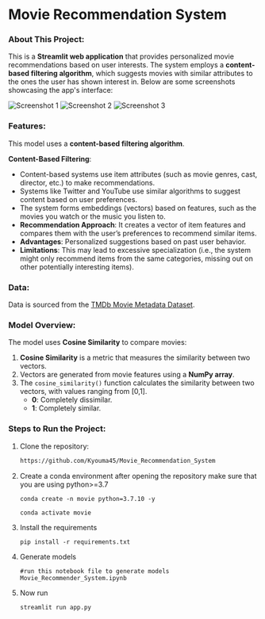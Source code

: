 # Movie Recommendation System

### About This Project:
This is a **Streamlit web application** that provides personalized movie recommendations based on user interests. The system employs a **content-based filtering algorithm**, which suggests movies with similar attributes to the ones the user has shown interest in. Below are some screenshots showcasing the app's interface:

![Screenshot 1](https://github.com/Kyouma45/Movie_Recommendation_System/assets/67496078/a9638c40-56db-44f4-a99a-360325c64e3a)
![Screenshot 2](https://github.com/Kyouma45/Movie_Recommendation_System/assets/67496078/498d35c6-c8c0-444b-afaa-c461ba7a87c8)
![Screenshot 3](https://github.com/Kyouma45/Movie_Recommendation_System/assets/67496078/d724272b-58bb-4b47-acb2-e8ede2f14bda)

### Features:
This model uses a **content-based filtering algorithm**.

**Content-Based Filtering**:
- Content-based systems use item attributes (such as movie genres, cast, director, etc.) to make recommendations.
- Systems like Twitter and YouTube use similar algorithms to suggest content based on user preferences.
- The system forms embeddings (vectors) based on features, such as the movies you watch or the music you listen to.
- **Recommendation Approach**: It creates a vector of item features and compares them with the user’s preferences to recommend similar items.
- **Advantages**: Personalized suggestions based on past user behavior.
- **Limitations**: This may lead to excessive specialization (i.e., the system might only recommend items from the same categories, missing out on other potentially interesting items).

### Data:
Data is sourced from the [TMDb Movie Metadata Dataset](https://www.kaggle.com/datasets/tmdb/tmdb-movie-metadata/data).

### Model Overview:
The model uses **Cosine Similarity** to compare movies:
1. **Cosine Similarity** is a metric that measures the similarity between two vectors.
2. Vectors are generated from movie features using a **NumPy array**.
3. The `cosine_similarity()` function calculates the similarity between two vectors, with values ranging from [0,1].
   - **0**: Completely dissimilar.
   - **1**: Completely similar.

### Steps to Run the Project:

1. Clone the repository:
   ```bash
   https://github.com/Kyouma45/Movie_Recommendation_System
   ```
2. Create a conda environment after opening the repository
   make sure that you are using python>=3.7
   
   ```
   conda create -n movie python=3.7.10 -y
   ```
   ```
   conda activate movie
   ```

4. Install the requirements
   ```
   pip install -r requirements.txt
   ```
5. Generate models
   ```
   #run this notebook file to generate models
   Movie_Recommender_System.ipynb
   ```
6. Now run
   ```
   streamlit run app.py
   ```
